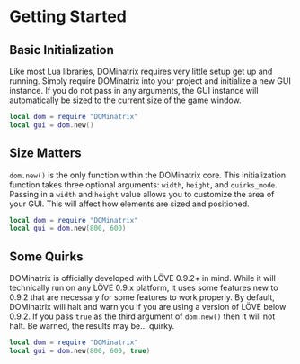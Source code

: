 # Getting Started

## Basic Initialization

Like most Lua libraries, DOMinatrix requires very little setup get up and running. Simply require DOMinatrix into your project and initialize a new GUI instance. If you do not pass in any arguments, the GUI instance will automatically be sized to the current size of the game window.

```lua
local dom = require "DOMinatrix"
local gui = dom.new()
```

## Size Matters

`dom.new()` is the only function within the DOMinatrix core. This initialization function takes three optional arguments: `width`, `height`, and `quirks_mode`. Passing in a `width` and `height` value allows you to customize the area of your GUI. This will affect how elements are sized and positioned.

```lua
local dom = require "DOMinatrix"
local gui = dom.new(800, 600)
```

## Some Quirks

DOMinatrix is officially developed with LÖVE 0.9.2+ in mind. While it will technically run on any LÖVE 0.9.x platform, it uses some features new to 0.9.2 that are necessary for some features to work properly. By default, DOMinatrix will halt and warn you if you are using a version of LÖVE below 0.9.2. If you pass `true` as the third argument of `dom.new()` then it will not halt. Be warned, the results may be... quirky.

```lua
local dom = require "DOMinatrix"
local gui = dom.new(800, 600, true)
```
